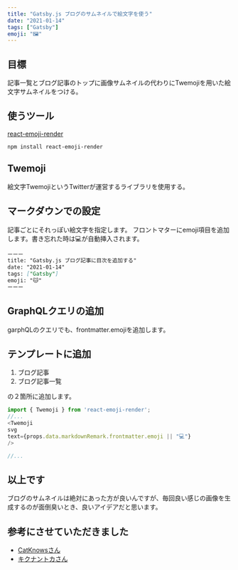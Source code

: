 ```yaml
---
title: "Gatsby.js ブログのサムネイルで絵文字を使う"
date: "2021-01-14"
tags: ["Gatsby"]
emoji: "🖼️"
---
```


## 目標
記事一覧とブログ記事のトップに画像サムネイルの代わりにTwemojiを用いた絵文字サムネイルをつける。

## 使うツール
[react-emoji-render](https://github.com/tommoor/react-emoji-render#readme)

```bash:title=terminal
npm install react-emoji-render
```

## Twemoji
絵文字TwemojiというTwitterが運営するライブラリを使用する。

## マークダウンでの設定
記事ごとにそれっぽい絵文字を指定します。
フロントマターにemoji項目を追加します。書き忘れた時は💻が自動挿入されます。


```markdown:title=article.md
ーーー
title: "Gatsby.js ブログ記事に目次を追加する"
date: "2021-01-14"
tags: ["Gatsby"]
emoji: "🐱"
ーーー
```

## GraphQLクエリの追加

garphQLのクエリでも、frontmatter.emojiを追加します。

## テンプレートに追加
1. ブログ記事
2. ブログ記事一覧

の２箇所に追加します。
```jsx:title=blogTemplate.js
import { Twemoji } from 'react-emoji-render';
//...
<Twemoji
svg
text={props.data.markdownRemark.frontmatter.emoji || "💻"}
/>

//...
```

## 以上です
ブログのサムネイルは絶対にあった方が良いんですが、毎回良い感じの画像を生成するのが面倒臭いとき、良いアイデアだと思います。

## 参考にさせていただきました

- [CatKnowsさん](https://catnose99.com/blazing-fast-writing/)
- [キクナントカさん](https://kikunantoka.com/2020/07/17--add-eyecatch/)


